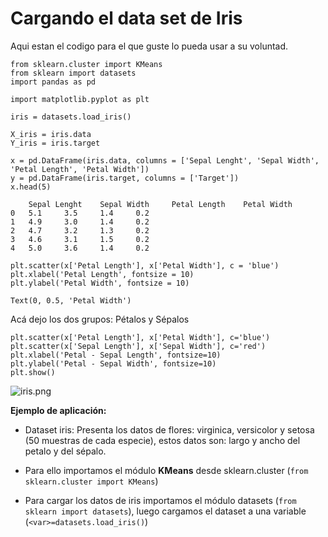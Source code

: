 # Cargando el data set de Iris

Aqui estan el codigo para el que guste lo pueda usar a su voluntad.

```
from sklearn.cluster import KMeans
from sklearn import datasets
import pandas as pd

import matplotlib.pyplot as plt

iris = datasets.load_iris()

X_iris = iris.data
Y_iris = iris.target

x = pd.DataFrame(iris.data, columns = ['Sepal Lenght', 'Sepal Width', 'Petal Length', 'Petal Width'])
y = pd.DataFrame(iris.target, columns = ['Target'])
x.head(5)

	Sepal Lenght 	Sepal Width 	Petal Length 	Petal Width
0 	5.1 	3.5 	1.4 	0.2
1 	4.9 	3.0 	1.4 	0.2
2 	4.7 	3.2 	1.3 	0.2
3 	4.6 	3.1 	1.5 	0.2
4 	5.0 	3.6 	1.4 	0.2

plt.scatter(x['Petal Length'], x['Petal Width'], c = 'blue')
plt.xlabel('Petal Length', fontsize = 10)
plt.ylabel('Petal Width', fontsize = 10)

Text(0, 0.5, 'Petal Width')
```

Acá dejo los dos grupos: Pétalos y Sépalos

```
plt.scatter(x['Petal Length'], x['Petal Width'], c='blue')
plt.scatter(x['Sepal Length'], x['Sepal Width'], c='red')
plt.xlabel('Petal - Sepal Length', fontsize=10)
plt.ylabel('Petal - Sepal Width', fontsize=10)
plt.show()
```

![iris.png](https://static.platzi.com/media/user_upload/iris-47d7b5d2-02ff-421d-a17a-bc52186ea1b0.jpg)

**Ejemplo de aplicación:**

-   Dataset iris: Presenta los datos de flores: virginica, versicolor y setosa (50 muestras de cada especie), estos datos son: largo y ancho del petalo y del sépalo.
    
-   Para ello importamos el módulo **KMeans** desde sklearn.cluster (`from sklearn.cluster import KMeans`)
    
-   Para cargar los datos de iris importamos el módulo datasets (`from sklearn import datasets`), luego cargamos el dataset a una variable (`<var>=datasets.load_iris()`)